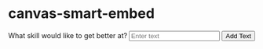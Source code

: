 # canvas-smart-embed

<div class="container123">
    <label for="textInput">What skill would like to get better at?</label>
    <input type="text" id="textInput" placeholder="Enter text">
    <button type="button" onclick="updateText()">Add Text</button>
    <div id="master" aria-live="polite"></div>
</div>

<script>
function updateText() {
    const input = document.getElementById('textInput').value.trim();
    if (input) {
        document.getElementById('master').innerText = input;
    } else {
        alert("Please enter some text!");
    }
}
</script>
